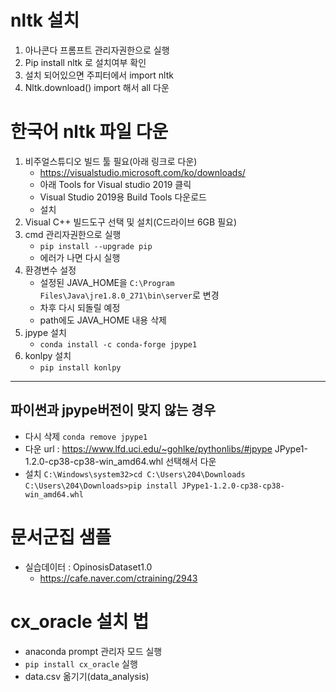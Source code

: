 # nltk 설치
1. 아나콘다 프롬프트 관리자권한으로 실행
2. Pip install nltk 로 설치여부 확인
3. 설치 되어있으면 주피터에서 import nltk
4. Nltk.download() import 해서 all 다운

# 한국어 nltk 파일 다운
1. 비주얼스튜디오 빌드 툴 필요(아래 링크로 다운)
    * https://visualstudio.microsoft.com/ko/downloads/
    * 아래 Tools for Visual studio 2019 클릭
    * Visual Studio 2019용 Build Tools 다운로드
    * 설치
2. Visual C++ 빌드도구 선택 및 설치(C드라이브 6GB 필요)
3. cmd 관리자권한으로 실행
    * `pip install --upgrade pip`
    * 에러가 나면 다시 실행
4. 환경변수 설정
    * 설정된 JAVA_HOME을 `C:\Program Files\Java\jre1.8.0_271\bin\server`로 변경
    * 차후 다시 되돌릴 예정
    * path에도 JAVA_HOME 내용 삭제
5. jpype 설치
    * `conda install -c conda-forge jpype1`
6. konlpy 설치
    * `pip install konlpy`
---
## 파이썬과 jpype버전이 맞지 않는 경우
- 다시 삭제
`conda remove jpype1`
- 다운
url : https://www.lfd.uci.edu/~gohlke/pythonlibs/#jpype
JPype1-1.2.0-cp38-cp38-win_amd64.whl 선택해서 다운
- 설치
`C:\Windows\system32>cd C:\Users\204\Downloads`
`C:\Users\204\Downloads>pip install JPype1-1.2.0-cp38-cp38-win_amd64.whl`

# 문서군집 샘플
- 실습데이터 : OpinosisDataset1.0
	- https://cafe.naver.com/ctraining/2943

# cx_oracle 설치 법
- anaconda prompt 관리자 모드 실행
- `pip install cx_oracle` 실행
- data.csv 옮기기(data_analysis)
